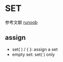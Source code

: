 # **SET**
参考文献 [runoob](https://www.runoob.com/python3/python3-set.html)

## **assign**
- set( ) / { }: assign a set
- empty set: set( ) only